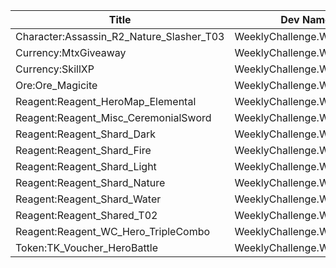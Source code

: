 | Title | Dev Name | Quantity | Currency |  Price |
| ----- | -------- | -------- | -------- |  ----- |
| Character:Assassin_R2_Nature_Slasher_T03 | WeeklyChallenge.WCStore.14 | -1 | Reagent:WCCoins | 20 |
| Currency:MtxGiveaway | WeeklyChallenge.WCStore.08 | -1 | Reagent:WCCoins | 75 |
| Currency:SkillXP | WeeklyChallenge.WCStore.02 | -1 | Reagent:WCCoins | 3 |
| Ore:Ore_Magicite | WeeklyChallenge.WCStore.09 | -1 | Reagent:WCCoins | 6 |
| Reagent:Reagent_HeroMap_Elemental | WeeklyChallenge.WCStore.10 | -1 | Reagent:WCCoins | 50 |
| Reagent:Reagent_Misc_CeremonialSword | WeeklyChallenge.WCStore.11 | -1 | Reagent:WCCoins | 10 |
| Reagent:Reagent_Shard_Dark | WeeklyChallenge.WCStore.07 | -1 | Reagent:WCCoins | 10 |
| Reagent:Reagent_Shard_Fire | WeeklyChallenge.WCStore.03 | -1 | Reagent:WCCoins | 10 |
| Reagent:Reagent_Shard_Light | WeeklyChallenge.WCStore.06 | -1 | Reagent:WCCoins | 10 |
| Reagent:Reagent_Shard_Nature | WeeklyChallenge.WCStore.04 | -1 | Reagent:WCCoins | 10 |
| Reagent:Reagent_Shard_Water | WeeklyChallenge.WCStore.05 | -1 | Reagent:WCCoins | 10 |
| Reagent:Reagent_Shared_T02 | WeeklyChallenge.WCStore.01 | -1 | Reagent:WCCoins | 1 |
| Reagent:Reagent_WC_Hero_TripleCombo | WeeklyChallenge.WCStore.12 | -1 | Reagent:WCCoins | 5 |
| Token:TK_Voucher_HeroBattle | WeeklyChallenge.WCStore.13 | -1 | Reagent:WCCoins | 5 |

